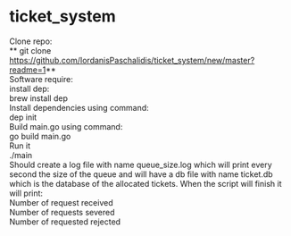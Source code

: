 # ticket_system

Clone repo: <br />
** git clone https://github.com/IordanisPaschalidis/ticket_system/new/master?readme=1** <br />
Software require: <br />
  install dep: <br />
    brew install dep <br />
Install dependencies using command: <br />
  dep init <br />
Build main.go using command: <br />
  go build main.go <br />
Run it <br />
  ./main <br />
Should create a log file with name queue_size.log which will print every second the size of the queue 
and will have a db file with name ticket.db which is the database of the allocated tickets. When the 
script will finish it will print: <br />
  Number of request received <br />
  Number of requests severed <br />
  Number of requested rejected <br />
